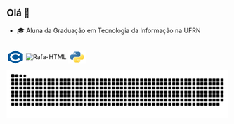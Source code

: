 ## Olá 👋

- 🎓 Aluna da Graduação em Tecnologia da Informação na UFRN

 <!--
  <div align="center">
   <a href="https://github.com/Jady-Lima">
   <img height="160em" width="450em" src="https://github-readme-stats.vercel.app/api?username=Jady-Lima&show_icons=true&theme=dracula&include_all_commits=true&count_private=true"/>

   <img height="160em" width="450em" src="https://github-readme-stats.vercel.app/api/top-langs/?username=Jady-Lima&layout=compact&langs_count=7&theme=dracula"/>
 </div>
  -->

<div style="display: inline_block"><br>
  <img align="center" alt="Rafa-Js" height="30" width="40" src="https://raw.githubusercontent.com/devicons/devicon/master/icons/c/c-plain.svg">
  <img align="center" alt="Rafa-HTML" height="30" width="40"  <img src="https://cdn.jsdelivr.net/gh/devicons/devicon/icons/cplusplus/cplusplus-plain.svg"/>
  <img align="center" alt="Rafa-Python" height="30" width="40" src="https://raw.githubusercontent.com/devicons/devicon/master/icons/python/python-original.svg">
</div>

![Snake animation](https://github.com/Jady-Lima/Jady-Lima/blob/output/github-contribution-grid-snake.svg)
 
